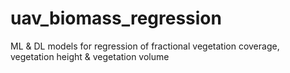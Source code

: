 # uav_biomass_regression
ML &amp; DL models for regression of fractional vegetation coverage, vegetation height &amp; vegetation volume

